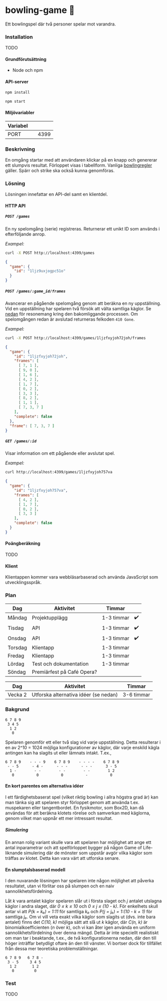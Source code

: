 # bowling-game :bowling:

Ett bowlingspel där två personer spelar mot varandra. 

### Installation

TODO

#### Grundförutsättning

* Node och npm

#### API-server

```bash
npm install
```

```bash
npm start
```

#### Miljövariabler

| Variabel      |                             |            |
|---------------|-----------------------------|------------|
| PORT          |                             | 4399       |

### Beskrivning

En omgång startar med att användaren klickar på en knapp och genererar ett slumpvis resultat. Förloppet visas i tabellform. Vanliga [bowlingregler](http://www.alltombowling.nu/skola_rakna.php) gäller. Spärr och strike ska också kunna genomföras.

### Lösning

Lösningen innefattar en API-del samt en klientdel. 

#### HTTP API

##### `POST /games`

En ny spelomgång (serie) registreras. Returnerar ett unikt ID som används i efterföljande anrop.

*Exampel:*

```bash
curl -X POST http://localhost:4399/games
```

```json
{
  "game": {
    "id": "1ljz9uxjogpc51o"
  }
}
```

##### `POST /games/:game_id/frames`

Avancerar en pågående spelomgång genom att beräkna en ny uppställning. Vid en uppställning har spelaren två försök att välta samtliga käglor. Se [nedan](#bakgrund) för resonemang kring den bakomliggande processen. Om spelomgången redan är avslutad returneras felkoden `410 Gone`.

*Exampel:*

```bash
curl -X POST http://localhost:4399/games/1ljzfxyjoh72joh/frames
```

```json
{
  "game": {
    "id": "1ljzfxyjoh72joh",
    "frames": [
      [ 7, 1 ],
      [ 9, 0 ],
      [ 1, 6 ],
      [ 4, 2 ],
      [ 1, 7 ],
      [ 0, 2 ],
      [ 3, 3 ],
      [ 8, 2 ],
      [ 1, 1 ],
      [ 7, 3, 7 ]
    ],
    "complete": false
  },
  "frame": [ 7, 3, 7 ]
}
```

##### `GET /games/:id`

Visar information om ett pågående eller avslutat spel.

*Exampel:*

```bash
curl http://localhost:4399/games/1ljzfxyjoh757va
```

```json
{
  "game": {
    "id": "1ljzfxyjoh757va",
    "frames": [
      [ 4, 2 ],
      [ 1, 7 ],
      [ 0, 2 ],
      [ 3, 3 ]
    ],
    "complete": false
  }
}
```

#### Poängberäkning 

TODO

#### Klient

Klientappen kommer vara webbläsarbaserad och använda JavaScript som utvecklingsspråk.

### Plan

| Dag           | Aktivitet                   | Timmar     |    |
|---------------|-----------------------------|------------|----|
| M&aring;ndag  | Projektupplägg              | 1-3 timmar | :heavy_check_mark: |
| Tisdag        | API                         | 1-3 timmar | :heavy_check_mark: |
| Onsdag        | API                         | 1-3 timmar | :heavy_check_mark: |
| Torsdag       | Klientapp                   | 1-3 timmar |    |
| Fredag        | Klientapp                   | 1-3 timmar |    |
| L&ouml;rdag   | Test och dokumentation      | 1-3 timmar |    |
| S&ouml;ndag   | Premiärfest på Café Opera?  |            |    |

| Dag           | Aktivitet                   | Timmar     |
|---------------|-----------------------------|------------|
| Vecka 2       | Utforska alternativa idéer (se nedan) | 3-6 timmar |

### Bakgrund

```
6 7 8 9
 3 4 5
  1 2 
   0
```

Spelaren genomför ett eller två slag vid varje uppställning. Detta resulterar i en av 2^10 = 1024 möjliga konfigurationer av käglor, där varje enskild kägla antingen kan ha slagits ut eller lämnats intakt. T.ex.,

```
6 7 8 9    - - - 9    6 7 8 9    - - - -    6 7 8 9
 - - 5      - 4 -      - - -      - - -      3 - 5
  1 -        - -        - -        - -        1 2
   0          0          0          -          0
```

#### En kort parentes om alternativa idéer

I ett färdighetsbaserat spel (vilket riktig bowling i allra högstra grad är) kan man tänka sig att spelaren styr förloppet genom att använda t.ex. muspekaren eller tangentbordet. En fysikmotor, som Box2D, kan då användas för att beräkna klotets rörelse och samverkan med käglorna, genom vilket man uppnår ett mer intressant resultat.

##### Simulering

En annan rolig variant skulle vara att spelaren har möjlighet att ange ett antal inparametrar och att spelförloppet bygger på någon Game of Life-liknande simulering där de mönster som uppstår avgör vilka käglor som träffas av klotet. Detta kan vara värt att utforska senare.

#### En slumptalsbaserad modell

I den nuvarande lösningen har spelaren inte någon möjlighet att påverka resultatet, utan vi förlitar oss på slumpen och en naiv sannolikhetsfördelning.

Låt *k* vara antalet käglor spelaren slår ut i första slaget och *j* antalet utslagna käglor i andra slaget, där *0 ≤ k ≤ 10* och *0 ≤ j ≤ (10 - k)*. För enkelhets skull antar vi att *P(k = k₀) = 1:11* för samtliga *k₀* och *P(j = j₀) = 1:(10 - k + 1)* för samtliga *j₀*. Om vi vill veta exakt vilka käglor som slagits ut (dvs. inte bara antalet) finns det *C(10, k)* möjliga sätt att slå ut *k* käglor, där *C(n, k)* är binomialkoefficienten (*n* över *k*), och vi kan åter igen använda en uniform sannolikhetsfördelning över denna mängd. Detta är inte speciellt realistiskt om man tar i beaktande, t.ex., de två konfigurationerna nedan, där den till höger inträffar betydligt oftare än den till vänster. Vi bortser dock för tillfället från dessa mer teoretiska problemställningar.

```
6 7 8 9   6 7 8 -
 3 - 5     3 4 5
  1 2       1 2
   0         0
```

### Test

TODO
